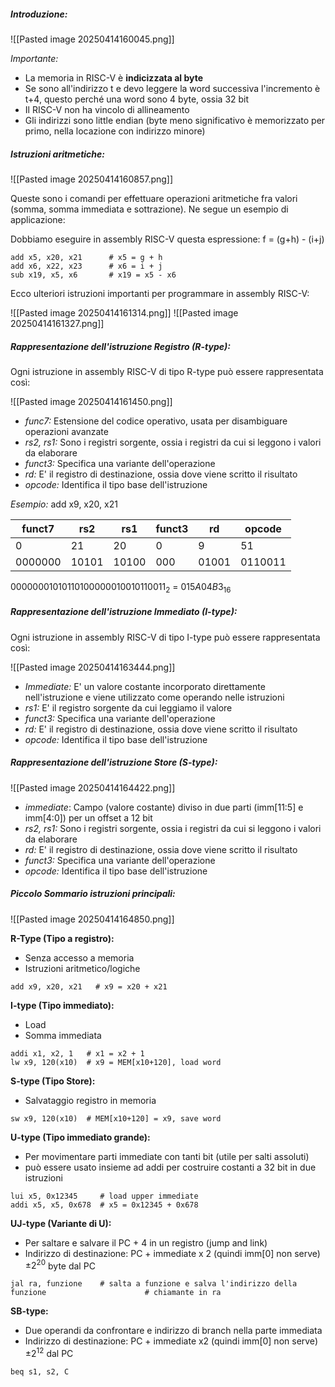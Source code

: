 ##### **Introduzione:**
![[Pasted image 20250414160045.png]]

*Importante:*
- La memoria in RISC-V è **indicizzata al byte**
- Se sono all'indirizzo t e devo leggere la word successiva l'incremento è t+4, questo perché una word sono 4 byte, ossia 32 bit
- Il RISC-V non ha vincolo di allineamento
- Gli indirizzi sono little endian (byte meno significativo è memorizzato per primo, nella locazione con indirizzo minore)

##### **Istruzioni aritmetiche:**
![[Pasted image 20250414160857.png]]

Queste sono i comandi per effettuare operazioni aritmetiche fra valori (somma, somma immediata e sottrazione). Ne segue un esempio di applicazione:

Dobbiamo eseguire in assembly RISC-V questa espressione:
f = (g+h) - (i+j)

```
add x5, x20, x21      # x5 = g + h
add x6, x22, x23      # x6 = i + j
sub x19, x5, x6       # x19 = x5 - x6
```

Ecco ulteriori istruzioni importanti per programmare in assembly RISC-V:

![[Pasted image 20250414161314.png]]
![[Pasted image 20250414161327.png]]

##### **Rappresentazione dell'istruzione Registro (R-type):**
Ogni istruzione in assembly RISC-V di tipo R-type può essere rappresentata così:

![[Pasted image 20250414161450.png]]

- *func7:* Estensione del codice operativo, usata per disambiguare operazioni avanzate
- *rs2, rs1:* Sono i registri sorgente, ossia i registri da cui si leggono i valori da elaborare
- *funct3:* Specifica una variante dell'operazione
- *rd:* E' il registro di destinazione, ossia dove viene scritto il risultato
- *opcode:* Identifica il tipo base dell'istruzione

*Esempio:* add x9, x20, x21

| funct7  | rs2   | rs1   | funct3 | rd    | opcode  |
| ------- | ----- | ----- | ------ | ----- | ------- |
| 0       | 21    | 20    | 0      | 9     | 51      |
| 0000000 | 10101 | 10100 | 000    | 01001 | 0110011 |
$00000001010110100000010010110011_2$ = $015A04B3_{16}$ 

##### **Rappresentazione dell'istruzione Immediato (I-type):**
Ogni istruzione in assembly RISC-V di tipo I-type può essere rappresentata così:

![[Pasted image 20250414163444.png]]

- *Immediate:* E' un valore costante incorporato direttamente nell'istruzione e viene utilizzato come operando nelle istruzioni
- *rs1:* E' il registro sorgente da cui leggiamo il valore
- *funct3:* Specifica una variante dell'operazione
- *rd:* E' il registro di destinazione, ossia dove viene scritto il risultato
- *opcode:* Identifica il tipo base dell'istruzione

##### **Rappresentazione dell'istruzione Store (S-type):** 

![[Pasted image 20250414164422.png]]

- *immediate*: Campo (valore costante) diviso in due parti (imm[11:5] e imm[4:0]) per un offset a 12 bit
- *rs2, rs1:* Sono i registri sorgente, ossia i registri da cui si leggono i valori da elaborare
- *rd:* E' il registro di destinazione, ossia dove viene scritto il risultato
- *funct3:* Specifica una variante dell'operazione
- *opcode:* Identifica il tipo base dell'istruzione

##### **Piccolo Sommario istruzioni principali:**

![[Pasted image 20250414164850.png]]

**R-Type (Tipo a registro):** 
- Senza accesso a memoria 
- Istruzioni aritmetico/logiche

```
add x9, x20, x21   # x9 = x20 + x21
```

**I-type (Tipo immediato):**
- Load
- Somma immediata

```
addi x1, x2, 1   # x1 = x2 + 1
lw x9, 120(x10)  # x9 = MEM[x10+120], load word
```

**S-type (Tipo Store):**
- Salvataggio registro in memoria

```
sw x9, 120(x10)  # MEM[x10+120] = x9, save word
```

**U-type (Tipo immediato grande):**
- Per movimentare parti immediate con tanti bit (utile per salti assoluti)
- può essere usato insieme ad addi per costruire costanti a 32 bit in due istruzioni

```
lui x5, 0x12345     # load upper immediate 
addi x5, x5, 0x678  # x5 = 0x12345 + 0x678
```

**UJ-type (Variante di U):**
- Per saltare e salvare il PC + 4 in un registro (jump and link)
- Indirizzo di destinazione: PC + immediate x 2 (quindi imm[0] non serve) $\pm 2^{20}$ byte dal PC

```
jal ra, funzione    # salta a funzione e salva l'indirizzo della funzione                      # chiamante in ra
```

**SB-type:**
- Due operandi da confrontare e indirizzo di branch nella parte immediata
- Indirizzo di destinazione: PC + immediate x2 (quindi imm[0] non serve) $\pm 2^{12}$ dal PC

```
beq s1, s2, C
```